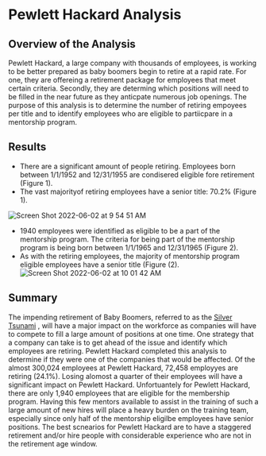 # Pewlett Hackard Analysis
## Overview of the Analysis
Pewlett Hackard, a large company with thousands of employees, is working to be better prepared as baby boomers begin to retire at a rapid rate. For one, they are offereing a retirement package for employees that meet certain criteria. Secondly, they are determing which positions will need to be filled in the near future as they anticpate numerous job openings. The purpose of this analysis is to determine the number of retiring empoyees per title and to identify employees who are eligible to partiicpare in a mentorship program.
## Results
- There are a significant amount of people retiring. Employees born between 1/1/1952 and 12/31/1955 are condisered eligible fore retirement (Figure 1).
- The vast majorityof retiring employees have a senior title: 70.2% (Figure 1).

![Screen Shot 2022-06-02 at 9 54 51 AM](https://user-images.githubusercontent.com/67160240/171646861-8e30906e-bf2b-45d0-8f8e-24c87a5d76b3.png)

- 1940 employees were identified as eligible to be a part of the mentorship program. The criteria for being part of the mentorship program is being born between 1/1/1965 and 12/31/1965 (Figure 2).
- As with the retiring employees, the majority of mentorship program eligible employees have a senior title (Figure (2).
![Screen Shot 2022-06-02 at 10 01 42 AM](https://user-images.githubusercontent.com/67160240/171646962-840b41ba-f8d5-47aa-80e3-e45688c43012.png)
## Summary
The impending retirement of Baby Boomers, referred to as the [Silver Tsunami]([url](https://www.forbes.com/sites/sarazeffgeber/2020/11/28/the-new-silver-tsunami/?sh=1a0e0cb96d69)) , will have a major impact on the workforce as companies will have to compete to fill a large amount of positions at one time. One strategy that a company can take is to get ahead of the issue and identify which employees are retiring. Pewlett Hackard completed this analysis to determine if they were one of the companies that would be affected. Of the almost 300,024 employees at Pewlett Hackard, 72,458 employyes are retiring (24.1%). Losing alomost a quarter of their employees will have a significant impact on Pewlett Hackard.
Unfortuantely for Pewlett Hackard, there are only 1,940 employees that are eligible for the membership program. Having this few mentors available to assist in the training of such a large amount of new hires will place a heavy burden on the training team, especially since only half of the mentorship eligilbe employees have senior positions. The best scnearios for Pewlett Hackard are to have a staggered retirement and/or hire people with considerable experience who are not in the retirement age window.
